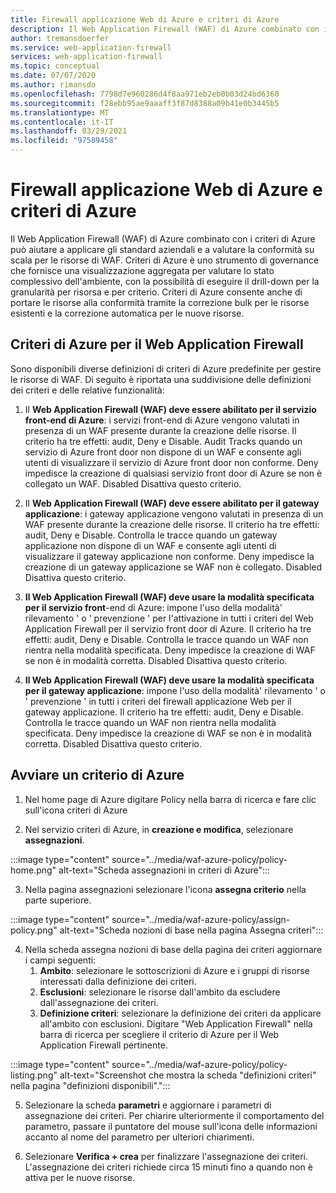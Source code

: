 ```yaml
---
title: Firewall applicazione Web di Azure e criteri di Azure
description: Il Web Application Firewall (WAF) di Azure combinato con i criteri di Azure può aiutare a applicare gli standard aziendali e a valutare la conformità su larga scala per le risorse di WAF
author: tremansdoerfer
ms.service: web-application-firewall
services: web-application-firewall
ms.topic: conceptual
ms.date: 07/07/2020
ms.author: rimansdo
ms.openlocfilehash: 7798d7e960286d4f8aa971eb2eb0b03d24bd6360
ms.sourcegitcommit: f28ebb95ae9aaaff3f87d8388a09b41e0b3445b5
ms.translationtype: MT
ms.contentlocale: it-IT
ms.lasthandoff: 03/29/2021
ms.locfileid: "97589458"
---
```

# <a name="azure-web-application-firewall-and-azure-policy"></a>Firewall applicazione Web di Azure e criteri di Azure

Il Web Application Firewall (WAF) di Azure combinato con i criteri di Azure può aiutare a applicare gli standard aziendali e a valutare la conformità su scala per le risorse di WAF. Criteri di Azure è uno strumento di governance che fornisce una visualizzazione aggregata per valutare lo stato complessivo dell'ambiente, con la possibilità di eseguire il drill-down per la granularità per risorsa e per criterio. Criteri di Azure consente anche di portare le risorse alla conformità tramite la correzione bulk per le risorse esistenti e la correzione automatica per le nuove risorse.

## <a name="azure-policy-for-web-application-firewall"></a>Criteri di Azure per il Web Application Firewall

Sono disponibili diverse definizioni di criteri di Azure predefinite per gestire le risorse di WAF. Di seguito è riportata una suddivisione delle definizioni dei criteri e delle relative funzionalità:

1. Il **Web Application Firewall (WAF) deve essere abilitato per il servizio front-end di Azure**: i servizi front-end di Azure vengono valutati in presenza di un WAF presente durante la creazione delle risorse. Il criterio ha tre effetti: audit, Deny e Disable. Audit Tracks quando un servizio di Azure front door non dispone di un WAF e consente agli utenti di visualizzare il servizio di Azure front door non conforme. Deny impedisce la creazione di qualsiasi servizio front door di Azure se non è collegato un WAF. Disabled Disattiva questo criterio.

2. Il **Web Application Firewall (WAF) deve essere abilitato per il gateway applicazione**: i gateway applicazione vengono valutati in presenza di un WAF presente durante la creazione delle risorse. Il criterio ha tre effetti: audit, Deny e Disable. Controlla le tracce quando un gateway applicazione non dispone di un WAF e consente agli utenti di visualizzare il gateway applicazione non conforme. Deny impedisce la creazione di un gateway applicazione se WAF non è collegato. Disabled Disattiva questo criterio.

3. **Il Web Application Firewall (WAF) deve usare la modalità specificata per il servizio front**-end di Azure: impone l'uso della modalità' rilevamento ' o ' prevenzione ' per l'attivazione in tutti i criteri del Web Application Firewall per il servizio front door di Azure. Il criterio ha tre effetti: audit, Deny e Disable. Controlla le tracce quando un WAF non rientra nella modalità specificata. Deny impedisce la creazione di WAF se non è in modalità corretta. Disabled Disattiva questo criterio.

4. **Il Web Application Firewall (WAF) deve usare la modalità specificata per il gateway applicazione**: impone l'uso della modalità' rilevamento ' o ' prevenzione ' in tutti i criteri del firewall applicazione Web per il gateway applicazione. Il criterio ha tre effetti: audit, Deny e Disable. Controlla le tracce quando un WAF non rientra nella modalità specificata. Deny impedisce la creazione di WAF se non è in modalità corretta. Disabled Disattiva questo criterio.

## <a name="launch-an-azure-policy"></a>Avviare un criterio di Azure

1.  Nel home page di Azure digitare Policy nella barra di ricerca e fare clic sull'icona criteri di Azure

2.  Nel servizio criteri di Azure, in **creazione e modifica**, selezionare **assegnazioni**.

:::image type="content" source="../media/waf-azure-policy/policy-home.png" alt-text="Scheda assegnazioni in criteri di Azure":::

3.  Nella pagina assegnazioni selezionare l'icona **assegna criterio** nella parte superiore.

:::image type="content" source="../media/waf-azure-policy/assign-policy.png" alt-text="Scheda nozioni di base nella pagina Assegna criteri":::

4.  Nella scheda assegna nozioni di base della pagina dei criteri aggiornare i campi seguenti:
    1.  **Ambito**: selezionare le sottoscrizioni di Azure e i gruppi di risorse interessati dalla definizione dei criteri.
    2.  **Esclusioni**: selezionare le risorse dall'ambito da escludere dall'assegnazione dei criteri.
    3.  **Definizione criteri**: selezionare la definizione dei criteri da applicare all'ambito con esclusioni. Digitare "Web Application Firewall" nella barra di ricerca per scegliere il criterio di Azure per il Web Application Firewall pertinente.

:::image type="content" source="../media/waf-azure-policy/policy-listing.png" alt-text="Screenshot che mostra la scheda &quot;definizioni criteri&quot; nella pagina &quot;definizioni disponibili&quot;.":::

5.  Selezionare la scheda **parametri** e aggiornare i parametri di assegnazione dei criteri. Per chiarire ulteriormente il comportamento del parametro, passare il puntatore del mouse sull'icona delle informazioni accanto al nome del parametro per ulteriori chiarimenti.

6.  Selezionare **Verifica + crea** per finalizzare l'assegnazione dei criteri. L'assegnazione dei criteri richiede circa 15 minuti fino a quando non è attiva per le nuove risorse.
